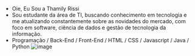 - Oie, Eu Sou a Thamily Rissi
- Sou estudante da área de TI, buscando conhecimento em tecnologia e me atualizando constantemente sobre as novidades do mercado, com foco em software, ciência de dados e gestão de tecnologia da informação.
- Programação / Back-End / Front-End / HTML / CSS / Javascript / Java / Python
![image](https://github.com/thamilyr/thamilyr/assets/163945678/29b6dbb0-e8d2-4363-bcda-edc81faef644)
